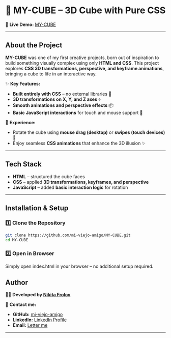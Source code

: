 # 🎲 MY-CUBE – 3D Cube with Pure CSS  

🔗 **Live Demo:** [MY-CUBE](https://mi-viejo-amigo.github.io/MY-CUBE)  

---

## **About the Project**  
**MY-CUBE** was one of my first creative projects, born out of inspiration to build something visually complex using only **HTML and CSS**. This project explores **CSS 3D transformations, perspective, and keyframe animations**, bringing a cube to life in an interactive way.  

✨ **Key Features:**  
- **Built entirely with CSS** – no external libraries 🎨  
- **3D transformations on X, Y, and Z axes** 🌀  
- **Smooth animations and perspective effects** 📦  
- **Basic JavaScript interactions** for touch and mouse support 🔄  

📌 **Experience:**  
- Rotate the cube using **mouse drag (desktop)** or **swipes (touch devices)** 📱  
- Enjoy seamless **CSS animations** that enhance the 3D illusion ✨  

---

## **Tech Stack**  
- **HTML** – structured the cube faces  
- **CSS** – applied **3D transformations, keyframes, and perspective**  
- **JavaScript** – added **basic interaction logic** for rotation  

---

## **Installation & Setup**  

### **1️⃣ Clone the Repository**  
```bash
git clone https://github.com/mi-viejo-amigo/MY-CUBE.git
cd MY-CUBE
```
### **2️⃣ Open in Browser**  
Simply open index.html in your browser – no additional setup required.

## **Author**  
👨‍💻 **Developed by [Nikita Frolov](https://github.com/mi-viejo-amigo)**  

📩 **Contact me:**  
- **GitHub:** [mi-viejo-amigo](https://github.com/mi-viejo-amigo)  
- **LinkedIn:** [LinkedIn Profile](https://www.linkedin.com/in/nktfrlv)  
- **Email:** [Letter me](mailto:nkt.frlv7@yandex.ru)  

---
